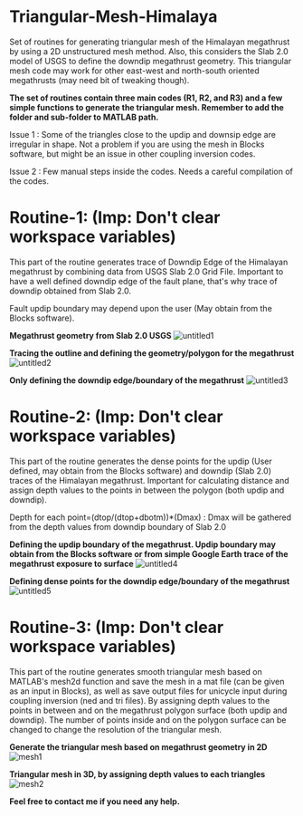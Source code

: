 # Triangular-Mesh-Himalaya
Set of routines for generating triangular mesh of the Himalayan megathrust by using a 2D unstructured mesh method. Also, this considers the Slab 2.0 model of USGS to define the downdip megathrust geometry. This triangular mesh code may work for other east-west and north-south oriented megathrusts (may need bit of tweaking though).

**The set of routines contain three main codes (R1, R2, and R3) and a few simple functions to generate the triangular mesh. Remember to add the folder and sub-folder to MATLAB path.**

Issue 1 : Some of the triangles close to the updip and downsip edge are irregular in shape. Not a problem if you are using the mesh in Blocks software, but might be an issue in other coupling inversion codes.

Issue 2 : Few manual steps inside the codes. Needs a careful compilation of the codes.


# Routine-1: (Imp: Don't clear workspace variables)

This part of the routine generates trace of Downdip Edge of the Himalayan megathrust by combining data from USGS Slab 2.0 Grid File. Important to have a well defined downdip edge of the fault plane, that's why trace of downdip obtained from Slab 2.0.

Fault updip boundary may depend upon the user (May obtain from the Blocks software).


**Megathrust geometry from Slab 2.0 USGS**
![untitled1](https://github.com/dibyashakti1/Triangular-Mesh-Himalaya/assets/123026357/4cf3aef7-8242-4cd1-bdb1-6ebf7b5163c9)

**Tracing the outline and defining the geometry/polygon for the megathrust**
![untitled2](https://github.com/dibyashakti1/Triangular-Mesh-Himalaya/assets/123026357/784f95f0-e3be-49ac-ac16-57285a0643f1)

**Only defining the downdip edge/boundary of the megathrust**
![untitled3](https://github.com/dibyashakti1/Triangular-Mesh-Himalaya/assets/123026357/4c8766b8-1c63-486d-984b-0e5ab0eb050d)


# Routine-2: (Imp: Don't clear workspace variables)

This part of the routine generates the dense points for the updip (User defined, may obtain from the Blocks software) and downdip (Slab 2.0) traces of the Himalayan megathrust. Important for calculating distance and assign depth values to the points in between the polygon (both updip and downdip).

Depth for each point=(dtop/(dtop+dbotm))*(Dmax) : Dmax will be gathered from the depth values from downdip boundary of Slab 2.0 

**Defining the updip boundary of the megathrust. Updip boundary may obtain from the Blocks software or from simple Google Earth trace of the megathrust exposure to surface**
![untitled4](https://github.com/dibyashakti1/Triangular-Mesh-Himalaya/assets/123026357/2c51c5e5-5af9-4425-9d01-0a417687d6ca)

**Defining dense points for the downdip edge/boundary of the megathrust**
![untitled5](https://github.com/dibyashakti1/Triangular-Mesh-Himalaya/assets/123026357/e5883f81-44d7-4920-b012-ffcd76b7c90d)


# Routine-3: (Imp: Don't clear workspace variables)

This part of the routine generates smooth triangular mesh based on MATLAB's mesh2d function and save the mesh in a mat file (can be given as an input in Blocks), as well as save output files for unicycle input during coupling inversion (ned and tri files). By assigning depth values to the points in between and on the megathrust polygon surface (both updip and downdip). The number of points inside and on the polygon surface can be changed to change the resolution of the triangular mesh.

**Generate the triangular mesh based on megathrust geometry in 2D**
![mesh1](https://github.com/dibyashakti1/Triangular-Mesh-Himalaya/assets/123026357/74e78fa7-5510-4eae-8231-01e131c768ed)

**Triangular mesh in 3D, by assigning depth values to each triangles**
![mesh2](https://github.com/dibyashakti1/Triangular-Mesh-Himalaya/assets/123026357/4a00da94-e8c4-441f-a884-29e16bcc22f1)


**Feel free to contact me if you need any help.**
